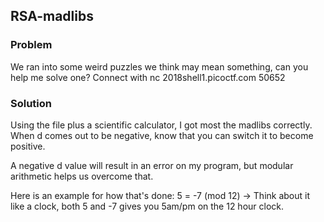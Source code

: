 ## RSA-madlibs

### Problem
We ran into some weird puzzles we think may mean something, can you help me solve one? Connect with nc 2018shell1.picoctf.com 50652

### Solution
Using the file plus a scientific calculator, I got most the madlibs correctly. When d comes out to be negative, know that you can switch it to become positive.

A negative d value will result in an error on my program, but modular arithmetic helps us overcome that.

Here is an example for how that's done:
5 = -7 (mod 12) -> Think about it like a clock, both 5 and -7 gives you 5am/pm on the 12 hour clock.
